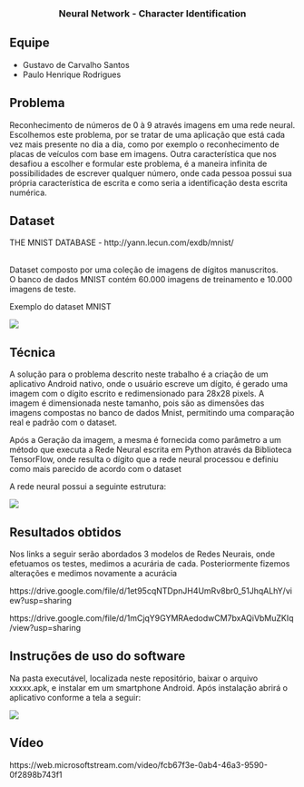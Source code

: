 <h3 align="center"> Neural Network - Character Identification </h3>

## Equipe
 - Gustavo de Carvalho Santos
 - Paulo Henrique Rodrigues

## Problema
<p>Reconhecimento de números de 0 à 9 através imagens em uma rede neural. Escolhemos este problema, por se tratar de uma aplicação que está cada vez mais presente no dia a dia, como por exemplo o reconhecimento de placas de veículos com base em imagens. Outra característica que nos desafiou a escolher e formular este problema, é a maneira infinita de possibilidades de escrever qualquer número, onde cada pessoa possui sua própria característica de escrita e como seria a identificação desta escrita numérica.</p>

## Dataset
<p>THE MNIST DATABASE - http://yann.lecun.com/exdb/mnist/</p>

<br>Dataset composto por uma coleção de imagens de dígitos manuscritos.<br/>
O banco de dados MNIST contém 60.000 imagens de treinamento e 10.000 imagens de teste.</p>

<p>Exemplo do dataset MNIST</p>

<img src="https://upload.wikimedia.org/wikipedia/commons/2/27/MnistExamples.png" />


## Técnica
<p>A solução para o problema descrito neste trabalho é a criação de um aplicativo Android nativo, onde o usuário escreve um dígito, é gerado uma imagem com o dígito escrito e redimensionado para 28x28 pixels. A imagem é dimensionada neste tamanho, pois são as dimensões das imagens compostas no banco de dados Mnist, permitindo uma comparação real e padrão com o dataset.</p>

<p>Após a Geração da imagem, a mesma é fornecida como parâmetro a um método que executa a Rede Neural escrita em Python através da Biblioteca TensorFlow, onde resulta o dígito que a rede neural processou e definiu como mais parecido de acordo com o dataset</p>

<p>A rede neural possui a seguinte estrutura:</p>
<img src="http://phrempreendimentos.com.br/wp-content/uploads/2020/09/Teste.jpg" />

## Resultados obtidos
<p>Nos links a seguir serão abordados 3 modelos de Redes Neurais, onde efetuamos os testes, medimos a acurária de cada. Posteriormente fizemos alterações e medimos novamente a acurácia</p>

<p>https://drive.google.com/file/d/1et95cqNTDpnJH4UmRv8br0_51JhqALhY/view?usp=sharing</p>
<p>https://drive.google.com/file/d/1mCjqY9GYMRAedodwCM7bxAQiVbMuZKIq/view?usp=sharing</p>

## Instruções de uso do software

<p>Na pasta executável, localizada neste repositório,  baixar o arquivo xxxxx.apk, e instalar em um smartphone Android. Após instalação abrirá o aplicativo  conforme a tela a seguir:</p>

<img src="http://phrempreendimentos.com.br/wp-content/uploads/2020/09/WhatsApp-Image-2020-09-13-at-17.52.19-e1600106821265.jpeg"/>

## Vídeo
<p>https://web.microsoftstream.com/video/fcb67f3e-0ab4-46a3-9590-0f2898b743f1</P>


